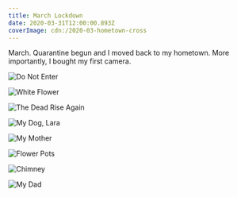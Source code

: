 ```yaml
---
title: March Lockdown
date: 2020-03-31T12:00:00.893Z
coverImage: cdn:/2020-03-hometown-cross
---
```


<style>
.g03lockdown {
  grid-template-columns: repeat(10, 1fr);
  grid-template-areas:
    "z z z z z z z z z z"
    "a a a b b b b b b b"
    "c c c c c c c c c c"
    "d d d e e e e e e e"
    "f f f f f f f g g g";
}

.g03lockdown > *:nth-child(1) { grid-area: z; }
.g03lockdown > *:nth-child(2) { grid-area: a; }
.g03lockdown > *:nth-child(3) { grid-area: b; }
.g03lockdown > *:nth-child(4) { grid-area: c; }
.g03lockdown > *:nth-child(5) { grid-area: d; }
.g03lockdown > *:nth-child(6) { grid-area: e; }
.g03lockdown > *:nth-child(7) { grid-area: f; }
.g03lockdown > *:nth-child(8) { grid-area: g; }
</style>

March. Quarantine begun and I moved back to my hometown. More importantly, I bought my first camera.

<div class="fw fg g03lockdown">

![](cdn:/2020-03-hometown-cross "Do Not Enter")

![](cdn:/2020-03-hometown-flower "White Flower")

![](cdn:/2020-03-home-03 "The Dead Rise Again")

![](cdn:/2020-03-home-01 "My Dog, Lara")

![](cdn:/2020-03-hometown-mom "My Mother")

![](cdn:/2020-03-home-02 "Flower Pots")

![](cdn:/2020-03-chimney "Chimney")

![](cdn:/2020-03-hometown-dad "My Dad")

</div>
